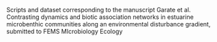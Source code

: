 Scripts and dataset corresponding to the manuscript Garate et al. Contrasting dynamics and biotic association networks in estuarine microbenthic communities along an environmental disturbance gradient, submitted to FEMS MIcrobiology Ecology
